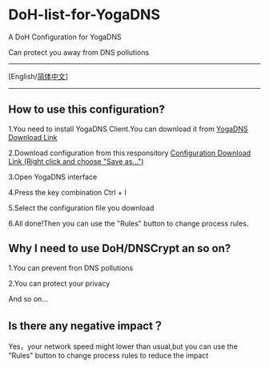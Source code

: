 # DoH-list-for-YogaDNS

A DoH Configuration for YogaDNS

Can protect you away from DNS pollutions

---

[English/[简体中文](https://github.com/EDragon404/DoH-list-for-YogaDNS/blob/main/README_zh-CN.md)]

---

## How to use this configuration?

1.You need to install YogaDNS Client.You can download it from [YogaDNS Download Link](https://www.yogadns.com/download/YogaDNSSetup.exe)

2.Download configuration from this responsitory [Configuration Download Link (Right click and choose "Save as...")](https://raw.githubusercontent.com/EDragon404/DoH-list-for-YogaDNS/main/YogaDNS-DoH-Config.xml)

3.Open YogaDNS interface

4.Press the key combination Ctrl + I

5.Select the configuration file you download

6.All done!Then you can use the "Rules" button to change process rules.

## Why I need to use DoH/DNSCrypt an so on?

1.You can prevent fron DNS pollutions

2.You can protect your privacy

And so on...

## Is there any negative impact？

Yes，your network speed might lower than usual,but you can use the "Rules" button to change process rules to reduce the impact

